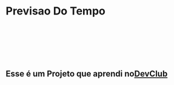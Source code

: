 <h1> Previsao Do Tempo <h1/> 
<br> 
<br> 
<h2> Esse é um Projeto que aprendi no<a href="https://rodolfomori.com.br/devclub">DevClub<a/><h2/>
<br>
<imgsrc="https://github.com/Vinicius-Urbano/Projeto-Previsao-Do-Tempo/blob/master/Captura%20de%20tela%202023-02-10%20115727.png?raw=true/">
